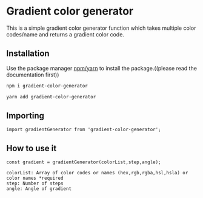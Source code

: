 # Gradient color generator

This is a simple gradient color generator function which takes multiple color codes/name and returns a gradient color code.

## Installation

Use the package manager [npm/yarn](https://www.npmjs.com/) to install the package.((please read the documentation first))

```bash
npm i gradient-color-generator
```
```bash
yarn add gradient-color-generator
```

## Importing

```
import gradientGenerator from 'gradient-color-generator';

```
## How to use it

```
const gradient = gradientGenerator(colorList,step,angle);

```

```
colorList: Array of color codes or names (hex,rgb,rgba,hsl,hsla) or color names *required
step: Number of steps
angle: Angle of gradient

```
